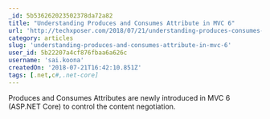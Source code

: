 ```yaml
---
_id: 5b536262023502378da72a82
title: "Understanding Produces and Consumes Attribute in MVC 6"
url: 'http://techxposer.com/2018/07/21/understanding-produces-consumes-attribute-mvc-6/'
category: articles
slug: 'understanding-produces-and-consumes-attribute-in-mvc-6'
user_id: 5b22207a4cf876fbaa6a626c
username: 'sai.koona'
createdOn: '2018-07-21T16:42:10.851Z'
tags: [.net,c#,.net-core]
---
```


Produces and Consumes Attributes are newly introduced in MVC 6 (ASP.NET Core) to control the content negotiation.
